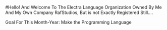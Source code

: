 #Hello! And Welcome To The Electra Language Organization
Owned By Me And My Own Company RafStudios, But is not Exactly Registered Still....

Goal For This Month-Year:
Make the Programming Language

<!--



-->
